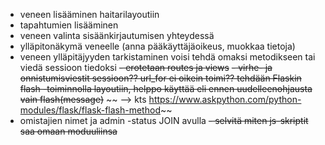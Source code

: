 - veneen lisääminen haitarilayoutiin
- tapahtumien lisääminen
- veneen valinta sisäänkirjautumisen yhteydessä
- ylläpitonäkymä veneelle (anna pääkäyttäjäoikeus, muokkaa tietoja)
- veneen ylläpitäjyyden tarkistaminen voisi tehdä omaksi metodikseen tai viedä sessioon tiedoksi
~~- erotetaan routes ja views~~
~~- virhe- ja onnistumisviestit sessioon?? url_for ei oikein toimi?? tehdään Flaskin flash -toiminnolla layoutiin, helppo käyttää eli ennen uudelleenohjausta vain flash(message)~~
~~	--> kts https://www.askpython.com/python-modules/flask/flask-flash-method~~
- omistajien nimet ja admin -status JOIN avulla
~~- selvitä miten js-skriptit saa omaan moduuliinsa~~
